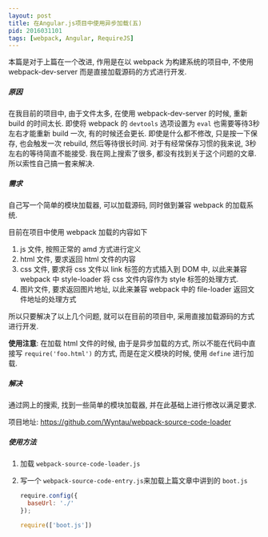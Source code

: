 ```yaml
---
layout: post
title: 在Angular.js项目中使用异步加载(五)
pid: 2016031101
tags: [webpack, Angular, RequireJS]
---
```


本篇是对于上篇在一个改进, 作用是在以 webpack 为构建系统的项目中, 不使用 webpack-dev-server 而是直接加载源码的方式进行开发.

##### 原因

在我目前的项目中, 由于文件太多, 在使用 webpack-dev-server 的时候, 重新 build 的时间太长. 即使将 webpack 的 `devtools` 选项设置为 `eval` 也需要等待3秒左右才能重新 build 一次, 有的时候还会更长. 即使是什么都不修改, 只是按一下保存, 也会触发一次 rebuild, 然后等待很长时间. 对于有经常保存习惯的我来说, 3秒左右的等待简直不能接受. 我在网上搜索了很多, 都没有找到关于这个问题的文章. 所以索性自己搞一套来解决.

##### 需求

自己写一个简单的模块加载器, 可以加载源码, 同时做到兼容 webpack 的加载系统.

目前在项目中使用 webpack 加载的内容如下

1. js 文件, 按照正常的 amd 方式进行定义
2. html 文件, 要求返回 html 文件的内容
3. css 文件, 要求将 css 文件以 link 标签的方式插入到 DOM 中, 以此来兼容 webpack 中 style-loader 将 css 文件内容作为 style 标签的处理方式.
4. 图片文件, 要求返回图片地址, 以此来兼容 webpack 中的 file-loader 返回文件地址的处理方式

所以只要解决了以上几个问题, 就可以在目前的项目中, 采用直接加载源码的方式进行开发.

**使用注意**: 在加载 html 文件的时候, 由于是异步加载的方式, 所以不能在代码中直接写 `require('foo.html')` 的方式, 而是在定义模块的时候, 使用 `define` 进行加载.

##### 解决

通过网上的搜索, 找到一些简单的模块加载器, 并在此基础上进行修改以满足要求.

项目地址: <https://github.com/Wyntau/webpack-source-code-loader>

##### 使用方法

1. 加载 `webpack-source-code-loader.js`
2. 写一个 `webpack-source-code-entry.js`来加载上篇文章中讲到的 `boot.js`

   ```js
   require.config({
     baseUrl: './'
   });

   require(['boot.js'])
   ```
